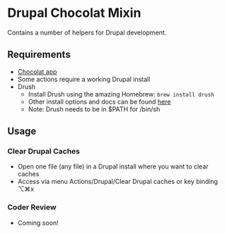 # Drupal Chocolat Mixin

Contains a number of helpers for Drupal development.

## Requirements
* [Chocolat app](http://chocolatapp.com)
* Some actions require a working Drupal install
* Drush
  * Install Drush using the amazing Homebrew: `brew install drush` 
  * Other install options and docs can be found [here](https://github.com/drush-ops/drush)
  * Note: Drush needs to be in $PATH for /bin/sh
  
## Usage
### Clear Drupal Caches
  * Open one file (any file) in a Drupal install where you want to clear caches
  * Access via menu Actions/Drupal/Clear Drupal caches or key binding ⌥⌘x
  
### Coder Review
  * Coming soon!